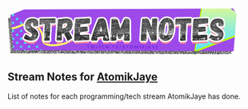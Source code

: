[![atomikjaye Stream Notes](https://raw.githubusercontent.com/atomikjaye/Stream-Notes/master/assets/twitch-panelStream-Notes.png)](http://www.twitch.tv/atomikjaye)
## Stream Notes for [AtomikJaye](http://www.twitch.tv/atomikjaye)

List of notes for each programming/tech stream AtomikJaye has done.
